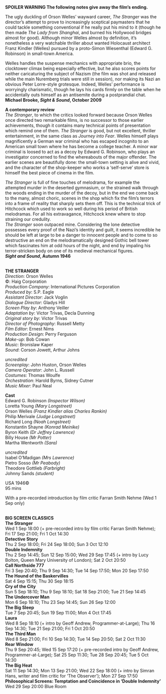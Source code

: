 

**SPOILER WARNING  The following notes give away the film’s ending.**

The ugly duckling of Orson Welles’ wayward career, _The Stranger_ was the director’s attempt to prove to increasingly sceptical paymasters that he could tackle something conventional if he really put his mind to it (though he then made _The Lady from Shanghai_, and burned his Hollywood bridges almost for good). Although minor Welles almost by definition, it’s nonetheless a very watchable thriller about wanted Holocaust architect Franz Kindler (Welles) pursued by a proto-Simon Wiesenthal (Edward G. Robinson) in small-town America.

Welles handles the suspense mechanics with appropriate brio, the clocktower climax being especially effective, but he also scores points for neither caricaturing the subject of Nazism (the film was shot and released while the main Nuremberg trials were still in session), nor making its Nazi an obvious Peter Lorre-style grotesque. Indeed, Welles’ performance is worryingly charismatic, though he lays his cards firmly on the table when he accidentally outs himself as an antisemite during a postprandial chat.  
**Michael Brooke, _Sight & Sound_, October 2009**

**A contemporary review**  
_The Stranger_, to which the critics looked forward because Orson Welles once directed two remarkable films, is no successor to those earlier achievements, though it contains many technical points of presentation which remind one of them. _The Stranger_ is good, but not excellent, thriller entertainment, in the same class as _Journey into Fear_. Welles himself plays magnificently a German war criminal who has escaped incognito to an American small town where he has become a college teacher. A minor war criminal is loosed to act as a decoy by Edward G. Robinson, who plays an investigator concerned to find the whereabouts of the major offender. The earlier scenes are beautifully done: the small-town setting is alive and vivid, and the character of the shop-keeper who works a ‘self-serve’ store is himself the best piece of cinema in the film.

_The Stranger_ is full of fine touches of melodrama, for example the attempted murder in the deserted gymnasium, or the strained walk through the woods ending in the murder of the decoy, but in the end we come back to the many, almost choric, scenes in the shop which fix the film’s terrors into a frame of reality that sharply sets them off. This is the technical trick of Hitchcock which used to work so well during his period of British melodramas. For all his extravagance, Hitchcock knew where to stop straining our credulity.  
_The Stranger_ soon outpaced mine. Considering the lone detective possesses every proof of the Nazi’s identity and guilt, it seems incredible he should be left at large to be a danger to innocent people and to come to so destructive an end on the melodramatically designed Gothic bell tower which fascinates him at odd hours of the night, and end by impaling his terror-stricken body on one of its medieval mechanical figures.  
**_Sight and Sound_, Autumn 1946**
<br><br>


**THE STRANGER**  
_Direction_: Orson Welles  
©: Haig Corporation  
_Production Company_:  International Pictures Corporation  
_Produced by_: S.P. Eagle  
_Assistant Director_: Jack Voglin  
_Dialogue Director_: Gladys Hill  
_Screen Play by_: Anthony Veiller  
_Adaptation by_: Victor Trivas, Decla Dunning  
_Original story by_: Victor Trivas  
_Director of Photography_: Russell Metty  
_Film Editor_: Ernest Nims  
_Production Design_: Perry Ferguson  
_Make-up_: Bob Cowan  
_Music_: Bronislaw Kaper  
_Sound_: Corson Jowett, Arthur Johns

_uncredited_  
_Screenplay_: John Huston, Orson Welles  
_Camera Operator_: John L. Russell  
_Costumes_: Thomas Woulfe  
_Orchestration_: Harold Byrns, Sidney Cutner  
_Music Mixer_: Paul Neal

**Cast**  
Edward G. Robinson _(Inspector Wilson)_  
Loretta Young _(Mary Longstreet)_  
Orson Welles _(Franz Kindler alias Charles Rankin)_  
Philip Merivale _(Judge Longstreet)_  
Richard Long _(Noah Longstreet)_  
Konstantin Shayne _(Konrad Meinike)_  
Byron Keith _(Dr Jeffrey Lawrence)_  
Billy House _(Mr Potter)_  
Martha Wentworth _(Sara)_

_uncredited_  
Isabel O’Madigan _(Mrs Lawrence)_  
Pietro Sosso _(Mr Peabody)_  
Theodore Gottlieb _(Farbright)_  
Johnny Sands _(student)_

USA 1946©  
95 mins

With a pre-recorded introduction by film critic  Farran Smith Nehme (Wed 1 Sep only)
<br><br>


**BIG SCREEN CLASSICS**<br>
**The Stranger**<br>
Wed 1 Sep 18:00 (+ pre-recorded intro by film critic Farran Smith Nehme); Fri 17 Sep 21:00;  Fri 1 Oct 14:30<br>
**Detective Story**<br>
Thu 2 Sep 18:00; Fri 24 Sep 18:00; Sun 3 Oct 12:10<br>
**Double Indemnity**<br>
Thu 2 Sep 14:45; Sun 12 Sep 15:00;  Wed 29 Sep 17:45 (+ intro by Lucy Bolton, Queen Mary University of London); Sat 2 Oct 20:50<br>
**Call Northside 777**<br>
Fri 3 Sep 20:40; Thu 9 Sep 14:30;  Tue 14 Sep 17:50; Mon 20 Sep 17:50<br>
**The Hound of the Baskervilles**<br>
Sat 4 Sep 15:15; Thu 30 Sep 18:15<br>
**Cry of the City**<br>
Sun 5 Sep 18:10; Thu 9 Sep 18:10;  Sat 18 Sep 21:00; Tue 21 Sep 14:45<br>
**The Undercover Man**<br>
Mon 6 Sep 18:10; Thu 23 Sep 14:45;  Sun 26 Sep 12:00<br>
**The Big Sleep**<br>
Tue 7 Sep 20:45; Sun 19 Sep 11:00;  Mon 4 Oct 17:45<br>
**Laura**<br>
Wed 8 Sep 18:10 (+ intro by Geoff Andrew, Programmer-at-Large); Thu 16 Sep 14:30;  Tue 21 Sep 21:00; Fri 1 Oct 20:50<br>
**The Third Man**<br>
Wed 8 Sep 21:00; Fri 10 Sep 14:30;  Tue 14 Sep 20:50; Sat 2 Oct 11:30<br>
**Rear Window**<br>
Thu 9 Sep 20:45; Wed 15 Sep 17:20 (+ pre-recorded intro by Geoff Andrew, Programmer-at-Large); Sat 25 Sep 11:30; Tue 28 Sep 20:45;  Tue 5 Oct 14:30<br>
**The Big Heat**<br>
Sat 11 Sep 14:30; Mon 13 Sep 21:00;  Wed 22 Sep 18:00 (+ intro by Simran Hans,  writer and film critic for ‘The Observer’);  Mon 27 Sep 17:50<br>
**Philosophical Screens: Temptation and Coincidence in ‘Double Indemnity’**<br>
Wed 29 Sep 20:00 Blue Room<br>
<br>


<!--stackedit_data:
eyJoaXN0b3J5IjpbLTU5MTU5NTM5MV19
-->
